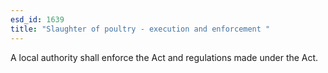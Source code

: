 ```yaml
---
esd_id: 1639
title: "Slaughter of poultry - execution and enforcement "
---
```


A local authority shall enforce the Act and regulations made under the Act.


